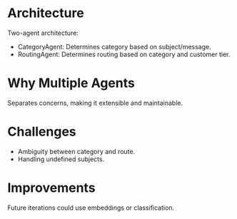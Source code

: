 # Architecture
Two-agent architecture:
- CategoryAgent: Determines category based on subject/message.
- RoutingAgent: Determines routing based on category and customer tier.

# Why Multiple Agents
Separates concerns, making it extensible and maintainable.

# Challenges
- Ambiguity between category and route.
- Handling undefined subjects.

# Improvements
Future iterations could use embeddings or classification.
